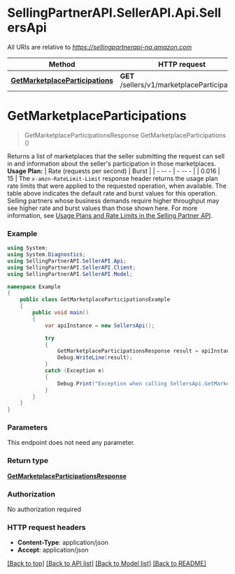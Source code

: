# SellingPartnerAPI.SellerAPI.Api.SellersApi

All URIs are relative to *https://sellingpartnerapi-na.amazon.com*

Method | HTTP request | Description
------------- | ------------- | -------------
[**GetMarketplaceParticipations**](SellersApi.md#getmarketplaceparticipations) | **GET** /sellers/v1/marketplaceParticipations | 


<a name="getmarketplaceparticipations"></a>
# **GetMarketplaceParticipations**
> GetMarketplaceParticipationsResponse GetMarketplaceParticipations ()



Returns a list of marketplaces that the seller submitting the request can sell in and information about the seller's participation in those marketplaces.  **Usage Plan:**  | Rate (requests per second) | Burst | | - -- - | - -- - | | 0.016 | 15 |  The `x-amzn-RateLimit-Limit` response header returns the usage plan rate limits that were applied to the requested operation, when available. The table above indicates the default rate and burst values for this operation. Selling partners whose business demands require higher throughput may see higher rate and burst values than those shown here. For more information, see [Usage Plans and Rate Limits in the Selling Partner API](https://developer-docs.amazon.com/sp-api/docs/usage-plans-and-rate-limits-in-the-sp-api).

### Example
```csharp
using System;
using System.Diagnostics;
using SellingPartnerAPI.SellerAPI.Api;
using SellingPartnerAPI.SellerAPI.Client;
using SellingPartnerAPI.SellerAPI.Model;

namespace Example
{
    public class GetMarketplaceParticipationsExample
    {
        public void main()
        {
            var apiInstance = new SellersApi();

            try
            {
                GetMarketplaceParticipationsResponse result = apiInstance.GetMarketplaceParticipations();
                Debug.WriteLine(result);
            }
            catch (Exception e)
            {
                Debug.Print("Exception when calling SellersApi.GetMarketplaceParticipations: " + e.Message );
            }
        }
    }
}
```

### Parameters
This endpoint does not need any parameter.

### Return type

[**GetMarketplaceParticipationsResponse**](GetMarketplaceParticipationsResponse.md)

### Authorization

No authorization required

### HTTP request headers

 - **Content-Type**: application/json
 - **Accept**: application/json

[[Back to top]](#) [[Back to API list]](../README.md#documentation-for-api-endpoints) [[Back to Model list]](../README.md#documentation-for-models) [[Back to README]](../README.md)

